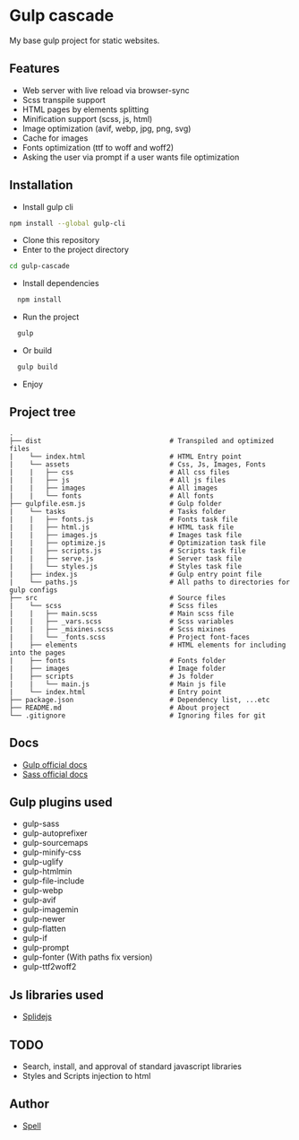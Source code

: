 
# Gulp cascade
My base gulp project for static websites.


## Features
- Web server with live reload via browser-sync
- Scss transpile support
- HTML pages by elements splitting
- Minification support (scss, js, html)
- Image optimization (avif, webp, jpg, png, svg)
- Cache for images
- Fonts optimization (ttf to woff and woff2)
- Asking the user via prompt if a user wants file optimization

## Installation

- Install gulp cli
```bash
npm install --global gulp-cli
```
- Clone this repository
- Enter to the project directory 
```bash
cd gulp-cascade
```
- Install dependencies
```bash
  npm install
```
- Run the project
```bash
  gulp
```
- Or build
```bash
  gulp build
```
- Enjoy

## Project tree
    .
    ├── dist                                # Transpiled and optimized files
    |    └── index.html                     # HTML Entry point
    |    └── assets                         # Css, Js, Images, Fonts
    |    |   ├── css                        # All css files
    |    |   ├── js                         # All js files
    |    |   ├── images                     # All images
    |    |   └── fonts                      # All fonts
    ├── gulpfile.esm.js                     # Gulp folder
    |    └── tasks                          # Tasks folder
    |    |   ├── fonts.js                   # Fonts task file
    |    |   ├── html.js                    # HTML task file
    |    |   ├── images.js                  # Images task file
    |    |   ├── optimize.js                # Optimization task file
    |    |   ├── scripts.js                 # Scripts task file
    |    |   ├── serve.js                   # Server task file
    |    |   └── styles.js                  # Styles task file
    |    ├── index.js                       # Gulp entry point file
    |    └── paths.js                       # All paths to directories for gulp configs
    ├── src                                 # Source files
    |    └── scss                           # Scss files
    |    |   ├── main.scss                  # Main scss file
    |    |   ├── _vars.scss                 # Scss variables
    |    |   ├── _mixines.scss              # Scss mixines
    |    |   └── _fonts.scss                # Project font-faces
    |    ├── elements                       # HTML elements for including into the pages
    |    ├── fonts                          # Fonts folder
    |    ├── images                         # Image folder
    |    ├── scripts                        # Js folder
    |    |   └── main.js                    # Main js file
    |    └── index.html                     # Entry point
    ├── package.json                        # Dependency list, ...etc
    ├── README.md                           # About project
    └── .gitignore                          # Ignoring files for git


## Docs
 - [Gulp official docs](https://gulpjs.com/docs/en/)
 - [Sass official docs](https://sass-lang.com/documentation/)


## Gulp plugins used
- gulp-sass
- gulp-autoprefixer
- gulp-sourcemaps
- gulp-minify-css
- gulp-uglify
- gulp-htmlmin
- gulp-file-include
- gulp-webp
- gulp-avif
- gulp-imagemin
- gulp-newer
- gulp-flatten
- gulp-if
- gulp-prompt
- gulp-fonter (With paths fix version)
- gulp-ttf2woff2


## Js libraries used
- [Splidejs](https://github.com/Splidejs/splide)


## TODO
- Search, install, and approval of standard javascript libraries
- Styles and Scripts injection to html


## Author
- [Spell](https://github.com/spell28)

